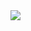 
<img align="right" src="https://visitor-badge.laobi.icu/badge?page_id=jwenjian.visitor-badge&left_color=red&right_color=green&left_text=visitors">
